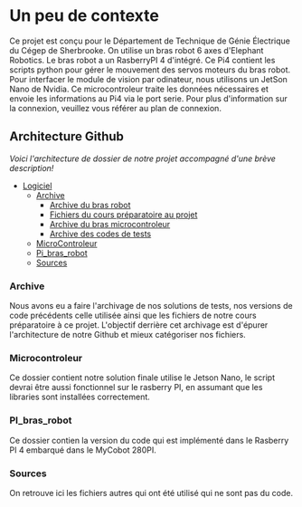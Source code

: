 
# Un peu de contexte
Ce projet est conçu pour le Département de Technique de Génie Électrique du Cégep de Sherbrooke. On utilise un bras robot 6 axes d'Elephant Robotics. 
Le bras robot a un RasberryPI 4 d'intégré. Ce Pi4 contient les scripts python pour gérer le mouvement des servos moteurs du bras robot. Pour interfacer le module de vision par odinateur, 
nous utilisons un JetSon Nano de Nvidia. Ce microcontroleur traite les données nécessaires et envoie les informations au Pi4 via le port serie. Pour plus d'information sur la connexion, 
veuillez vous référer au plan de connexion.


## Architecture Github

*Voici l'architecture de dossier de notre projet accompagné d'une brève description!*

- [Logiciel](InteractoBot/Logiciel)
  - [Archive](InteractoBot/Logiciel/Archive)
    - [Archive du bras robot](InteractoBot/Logiciel/Archive/Bras_Robot_Arch)
    - [Fichiers du cours préparatoire au projet](InteractoBot/Logiciel/Archive/Prep_automne_2023_backup)
    - [Archive du bras microcontroleur](InteractoBot/Logiciel/Archive/microcontroleur_arch)
    - [Archive des codes de tests](InteractoBot/Logiciel/Archive/tests)
  - [MicroControleur](InteractoBot/Logiciel/MicroControleur)
  - [Pi_bras_robot](InteractoBot/Logiciel/Pi_bras_robot)
  - [Sources](InteractoBot/Logiciel/Sources)

### Archive
Nous avons eu a faire l'archivage de nos solutions de tests, nos versions de code précédents celle utilisée ainsi que les fichiers de notre cours préparatoire à ce projet. L'objectif derrière cet archivage est d'épurer l'architecture de notre Github et mieux catégoriser nos fichiers.

### Microcontroleur
Ce dossier contient notre solution finale utilise le Jetson Nano, le script devrai être aussi fonctionnel sur le rasberry PI, en assumant que les libraries sont installées correctement.

### PI_bras_robot
Ce dossier contien la version du code qui est implémenté dans le Rasberry PI 4 embarqué dans le MyCobot 280PI.

### Sources
On retrouve ici les fichiers autres qui ont été utilisé qui ne sont pas du code.

